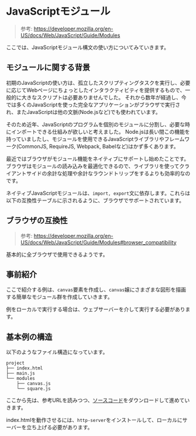 # JavaScriptモジュール

> 参考: https://developer.mozilla.org/en-US/docs/Web/JavaScript/Guide/Modules

ここでは、JavaScriptモジュール構文の使い方についてみていきます。

## モジュールに関する背景

初期のJavaScriptの使い方は、孤立したスクリプティングタスクを実行し、必要に応じてWebページにちょっとしたインタラクティビティを提供するもので、一般的に大きなスクリプトは必要ありませんでした。
それから数年が経過し、今では多くのJavaScriptを使った完全なアプリケーションがブラウザで実行され、またJavaScriptは他の文脈(Node.jsなど)でも使われています。

そのため近年、JavaScriptのプログラムを個別のモジュールに分割し、必要な時にインポートできる仕組みが欲しいと考えました。
Node.jsは長い間この機能を持っていましたし、モジュールを使用できるJavaScriptライブラリやフレームワーク(CommonJS, RequireJS, Webpack, Babelなど)はかず多くあります。

最近ではブラウザがモジュール機能をネイティブにサポートし始めたことです。ブラウザはモジュールの読み込みを最適化できるので、ライブラリを使ってクライアントサイドの余計な処理や余計なラウンドトリップをするよりも効率的なのです。

ネイティブJavaScriptモジュールは、`import, export`文に依存します。これらは以下の互換性テーブルに示されるように、ブラウザでサポートされています。

## ブラウザの互換性

> 参考: https://developer.mozilla.org/en-US/docs/Web/JavaScript/Guide/Modules#browser_compatibility

基本的に全ブラウザで使用できるようです。

## 事前紹介

ここで紹介する例は、`canvas`要素を作成し、`canvas`嬢にさまざまな図形を描画する簡単なモジュール群を作成していきます。

例をローカルで実行する場合は、ウェブサーバーを介して実行する必要があります。

## 基本例の構造

以下のようなファイル構造になっています。

```
project
├── index.html
├── main.js
└── modules
    ├── canvas.js
    └── square.js
```

ここから先は、参考URLを読みつつ、[ソースコード](https://github.com/mdn/js-examples/tree/master/module-examples/basic-modules)をダウンロードして進めていきます。

index.htmlを動作させるには、`http-server`をインストールして、ローカルにサーバーを立ち上げる必要があります。
